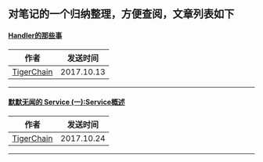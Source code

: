 
## 对笔记的一个归纳整理，方便查阅，文章列表如下

#### [Handler的那些事](http://www.jianshu.com/p/73e5fd7eb7da)


|作者|发送时间|
|---|---|
| [TigerChain](http://www.jianshu.com/u/3106a1da401f) |2017.10.13|

<hr>

#### [默默无闻的 Service (一):Service概述](http://www.jianshu.com/p/1443fa4036dc)


|作者|发送时间|
|---|---|
| [TigerChain](http://www.jianshu.com/u/3106a1da401f) |2017.10.24|

<hr>
